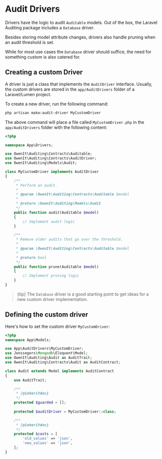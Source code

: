 # Audit Drivers

Drivers have the logic to audit `Auditable` models.
Out of the box, the Laravel Auditing package includes a `Database` driver.

Besides storing model attribute changes, drivers also handle pruning when an audit threshold is set.

While for most use cases the `Database` driver should suffice, the need for something custom is also catered for.

## Creating a custom Driver

A driver is just a class that implements the `AuditDriver` interface.
Usually, the custom drivers are stored in the `app/AuditDrivers` folder of a Laravel/Lumen project.

To create a new driver, run the following command:

```sh
php artisan make:audit-driver MyCustomDriver
```

The above command will place a file called `MyCustomDriver.php` in the `app/AuditDrivers` folder with the following content:

```php
<?php

namespace App\Drivers;

use OwenIt\Auditing\Contracts\Auditable;
use OwenIt\Auditing\Contracts\AuditDriver;
use OwenIt\Auditing\Models\Audit;

class MyCustomDriver implements AuditDriver
{
    /**
     * Perform an audit.
     *
     * @param \OwenIt\Auditing\Contracts\Auditable $model
     *
     * @return \OwenIt\Auditing\Models\Audit
     */
    public function audit(Auditable $model)
    {
        // Implement audit logic
    }

    /**
     * Remove older audits that go over the threshold.
     *
     * @param \OwenIt\Auditing\Contracts\Auditable $model
     *
     * @return bool
     */
    public function prune(Auditable $model)
    {
        // Implement pruning logic
    }
}
```

> {tip} The `Database` driver is a good starting point to get ideas for a new custom driver implementation.

## Defining the custom driver

Here's how to set the custom driver `MyCustomDriver`:
```php
<?php
namespace App\Models;

use App\AuditDrivers\MyCustomDriver;
use Jenssegers\Mongodb\Eloquent\Model;
use OwenIt\Auditing\Audit as AuditTrait;
use OwenIt\Auditing\Contracts\Audit as AuditContract;

class Audit extends Model implements AuditContract
{
    use AuditTrait;

    /**
     * {@inheritdoc}
     */
    protected $guarded = [];
    
    protected $auditDriver = MyCustomDriver::class;

    /**
     * {@inheritdoc}
     */
    protected $casts = [
        'old_values' => 'json',
        'new_values' => 'json',
    ];
}
```
